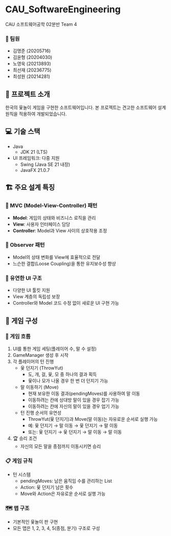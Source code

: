 # CAU_SoftwareEngineering

CAU 소프트웨어공학 02분반 Team 4

### 👥 팀원 
- 김명준 (20205716)
- 김윤형 (20204030)
- 노영욱 (20213893)
- 최선재 (20236775)
- 최성원 (20214281)

## 📝 프로젝트 소개
한국의 윷놀이 게임을 구현한 소프트웨어입니다. 본 프로젝트는 견고한 소프트웨어 설계 원칙을 적용하여 개발되었습니다.

## 💻 기술 스택
- Java
  - JDK 21 (LTS)
- UI 프레임워크: 다중 지원
  - Swing (Java SE 21 내장)
  - JavaFX 21.0.7

## 🏗️ 주요 설계 특징

### 🎯 MVC (Model-View-Controller) 패턴
- **Model**: 게임의 상태와 비즈니스 로직을 관리
- **View**: 사용자 인터페이스 담당
- **Controller**: Model과 View 사이의 상호작용 조정

### 👀 Observer 패턴
- Model의 상태 변화를 View에 효율적으로 전달
- 느슨한 결합(Loose Coupling)을 통한 유지보수성 향상

### 🎨 유연한 UI 구조
- 다양한 UI 툴킷 지원
- View 계층의 독립성 보장
- Controller와 Model 코드 수정 없이 새로운 UI 구현 가능

## 🎲 게임 구성

### 🔄 게임 흐름
1. UI를 통한 게임 세팅(플레이어 수, 말 수 설정)
2. GameManager 생성 후 시작
3. 각 플레이어의 턴 진행
   - 윷 던지기 (ThrowYut)
     - 도, 개, 걸, 윷, 모 중 하나의 결과 획득
     - 윷이나 모가 나올 경우 한 번 더 던지기 가능
   - 말 이동하기 (Move)
     - 현재 보유한 이동 결과(pendingMoves)를 사용하여 말 이동
     - 이동하려는 칸에 상대방 말이 있을 경우 잡기 가능
     - 이동하려는 칸에 자신의 말이 있을 경우 업기 가능
   - 턴 진행 순서의 유연성
     - ThrowYut(윷 던지기)과 Move(말 이동)는 자유로운 순서로 실행 가능
     - 예: 윷 던지기 → 말 이동 → 윷 던지기 → 말 이동
     - 또는: 윷 던지기 → 윷 던지기 → 말 이동 → 말 이동
4. 🏆 승리 조건
   - 자신의 모든 말을 종점까지 이동시키면 승리

### 📋 게임 규칙
- 턴 시스템
  - pendingMoves: 남은 움직임 수를 관리하는 List<YutResult>
  - Action: 윷 던지기 남은 횟수
  - Move와 Action은 자유로운 순서로 실행 가능

### 🗺️ 맵 구조
- 기본적인 윷놀이 판 구현
- 모든 맵은 1, 2, 3, 4, 5(종점, 분기) 구조로 구성
